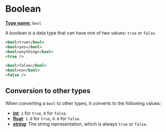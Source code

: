 # Boolean

[**Type name:**](./type.md) `bool`

A boolean is a data type that can have one of two values: `true` or `false`.

```xml
<bool>true</bool>
<bool>yes</bool>
<bool>anything</bool>
<true />

<bool>false</bool>
<bool>no</bool>
<false />
```

## Conversion to other types

When converting a `bool` to other types, it converts to the following values:

- [**int**](./int.md): `1` for `true`, `0` for `false`.
- [**float**](./float.md): `1.0` for `true`, `0.0` for `false`.
- [**string**](./string.md): The string representation, which is always `true` or `false`.
